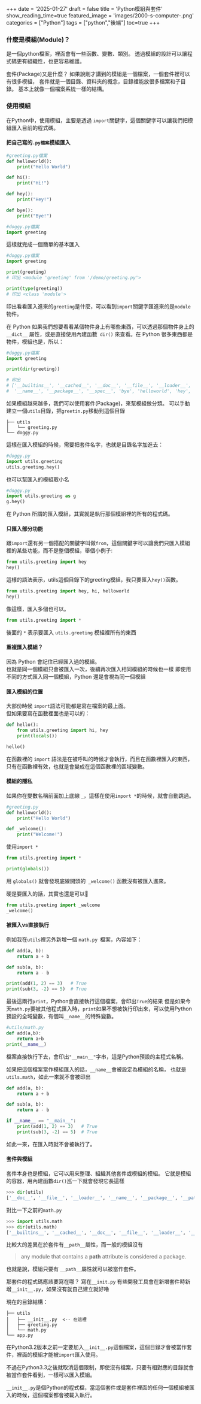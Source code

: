 +++
date = '2025-01-27'
draft = false
title = 'Python模組與套件'
show_reading_time=true
featured_image = 'images/2000-s-computer-.png'
categories = ["Python"]
tags = ["python","後端"]
toc=true
+++

### 什麼是模組(Module)？
是一個python檔案，裡面會有一些函數、變數、類別。
透過模組的設計可以讓程式碼更有組織性，也更容易維護。
<!--more-->

套件(Package)又是什麼？
如果說剛才講到的模組是一個檔案，一個套件裡可以有很多模組，
套件就是一個目錄、資料夾的概念，目錄裡能放很多檔案和子目錄。
基本上就像一個檔案系統一樣的結構。

### 使用模組
在Python中，使用模組，主要是透過 `import`關鍵字，這個關鍵字可以讓我們把模組匯入目前的程式碼。

#### 把自己寫的`.py檔案`模組匯入


```py
#greeting.py檔案
def helloworld():
    print("Hello World")

def hi():
    print("Hi!")

def hey():
    print("Hey!")

def bye():
    print("Bye!")
```

```py
#doggy.py檔案
import greeting
```
這樣就完成一個簡單的基本匯入

```py
#doggy.py檔案
import greeting

print(greeting)
# 印出 <module 'greeting' from '/demo/greeting.py'>

print(type(greeting))
# 印出 <class 'module'>
```
印出看看匯入進來的`greeting`是什麼，可以看到`import`關鍵字匯進來的是`module`物件。


在 Python 如果我們想要看看某個物件身上有哪些東西，可以透過那個物件身上的 `__dict__` 屬性，或是直接使用內建函數` dir()` 來查看。在 Python 很多東西都是物件，模組也是，所以：


```py
#doggy.py檔案
import greeting

print(dir(greeting))

# 印出
# ['__builtins__', '__cached__', '__doc__', '__file__', '__loader__',
#  '__name__', '__package__', '__spec__', 'bye', 'helloworld', 'hey', 'hi']
```

如果模組越來越多，我們可以使用套件(Package)，來幫模組做分類。
可以手動建立一個`utils`目錄，把`greetin.py`移動到這個目錄

```
├── utils
│   └── greeting.py
└── doggy.py
```

這樣在匯入模組的時候，需要把套件名字，也就是目錄名字加進去：
```py
#doggy.py
import utils.greeting
utils.greeting.hey()
```
也可以幫匯入的模組取小名
```py
#doggy.py
import utils.greeting as g
g.hey()
```
在 Python 所謂的匯入模組，其實就是執行那個模組裡的所有的程式碼。

#### 只匯入部分功能
跟`import`還有另一個搭配的關鍵字叫做`from`，這個關鍵字可以讓我們只匯入模組裡的某些功能，而不是整個模組，舉個小例子:

```py
from utils.greeting import hey
hey()
```
這樣的語法表示，utils這個目錄下的greeting模組，我只要匯入`hey()`函數。

```py
from utils.greeting import hey, hi, helloworld
hey()
```
像這樣，匯入多個也可以。
```py
from utils.greeting import *
```

後面的 `*` 表示要匯入 `utils.greeting` 模組裡所有的東西


#### 重複匯入模組？
因為 Python 會記住已經匯入過的模組。  
也就是同一個模組只會被匯入一次，後續再次匯入相同模組的時候也一樣
即使用不同的方式匯入同一個模組，Python 還是會視為同一個模組

#### 匯入模組的位置
大部份時候 `import`語法可能都是寫在檔案的最上面。  
但如果要寫在函數裡面也是可以的：
```py
def hello():
    from utils.greeting import hi, hey
    print(locals())

hello()
```

在函數裡的 `import` 語法是在被呼叫的時候才會執行，而且在函數裡匯入的東西，只有在函數裡有效，也就是會變成在這個函數裡的區域變數。

#### 模組的隱私
如果你在變數名稱前面加上底線 `_`，這樣在使用`import *`的時候，就會自動跳過。

```py
#greeting.py
def helloworld():
    print("Hello World")

def _welcome():
    print("Welcome!")
```

使用`import *`
```py
from utils.greeting import *

print(globals())
```
用 `globals()` 就會發現底線開頭的` _welcome()` 函數沒有被匯入進來。

硬是要匯入的話，其實也還是可以🤣
```py
from utils.greeting import _welcome
_welcome() 
```

#### 被匯入vs直接執行

例如我在` utils `裡另外新增一個 `math.py `檔案，內容如下：

```py
def add(a, b):
    return a + b

def sub(a, b):
    return a - b

print(add(1, 2) == 3)   # True
print(sub(3, -2) == 5)  # True
```
最後這兩行`print`，Python會直接執行這個檔案，會印出`True`的結果  但是如果今天`math.py`要被其他程式匯入時，`print`如果不想被執行印出來，可以使用Python預設的全域變數，有個叫`__name__`的特殊變數。

```py
#utils/math.py
def add(a,b):
    return a+b
print(__name__)
```
檔案直接執行下去，會印出`"__main__"`字串，這是Python預設的主程式名稱。

如果把這個檔案當作模組匯入的話，`__name__`會被設定為模組的名稱，
也就是`utils.math`，如此一來就不會被印出

```py
def add(a, b):
    return a + b

def sub(a, b):
    return a - b

if __name__ == "__main__":
    print(add(1, 2) == 3)   # True
    print(sub(3, -2) == 5)  # True
```
如此一來，在匯入時就不會被執行了。

#### 套件與模組
套件本身也是模組，它可以用來整理、組織其他套件或模組的模組。
它就是模組的容器，用內建函數`dir()`巡一下就會發現它長這樣

```py
>>> dir(utils)
['__doc__', '__file__', '__loader__', '__name__', '__package__', '__path__', '__spec__']
```

對比一下之前的`math.py`

```py
>>> import utils.math
>>> dir(utils.math)
['__builtins__', '__cached__', '__doc__', '__file__', '__loader__', '__name__', '__package__', '__spec__', 'add', 'sub']
```
比較大的差異在於套件有`__path__`屬性，而一般的模組沒有

>any module that contains a __path__ attribute is considered a package.

也就是說，模組只要有 `__path__`屬性就可以被當作套件。

那套件的程式碼應該要寫在哪？
寫在`__init.py`
有些開發工具會在新增套件時新增`__init__.py`，如果沒有就自己建立就好嚕

現在的目錄結構：
```
├── utils
│   ├── __init__.py  <-- 在這裡
│   ├── greeting.py
│   └── math.py
└── app.py
```

在Python3.2版本之前一定要加入`__init__.py`這個檔案，這個目錄才會被當作套件，裡面的模組才能被`import`匯入使用。

不過在Python3.3之後就取消這個限制，即使沒有檔案，只要有相對應的目錄就會被當作套件看到，一樣可以匯入模組。


`__init__.py`是個Python的程式檔，當這個套件或是套件裡面的任何一個模組被匯入的時候，這個檔案都會被載入執行。
